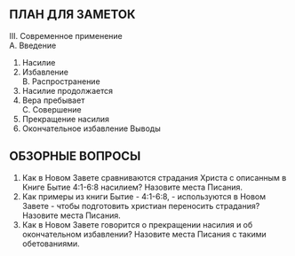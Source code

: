 ## ПЛАН ДЛЯ ЗАМЕТОК 
III. Современное применение       
A. Введение     	
1. Насилие    	
2. Избавление       
B. Распространение     	
1. Насилие продолжается    	
2. Вера пребывает       
C. Совершение     	
1. Прекращение насилия    	
2. Окончательное избавление  Выводы 


## ОБЗОРНЫЕ ВОПРОСЫ 

1. Как в Новом Завете сравниваются страдания Христа с описанным в Книге Бытие 4:1-6:8 насилием? Назовите места Писания.  
2. Как примеры из книги Бытие - 4:1-6:8, - используются в Новом Завете - чтобы подготовить христиан переносить страдания? Назовите места Писания.  
3. Как в Новом Завете говорится о прекращении насилия и об окончательном избавлении? Назовите места Писания с такими обетованиями.



